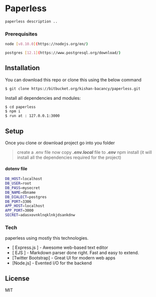 # Paperless

```bash 
paperless description ..
```

### Prerequisites
   ```bash 
node [v8.10.0](https://nodejs.org/en/)
```
   ```bash 
postgres [12.1](https://www.postgresql.org/download/)
```


## Installation
You can download this repo or clone this using the below command

```bash
$ git clone https://bitbucket.org/kishan-bacancy/paperless.git
```

Install all dependencies and modules:
```bash
$ cd paperless
$ npm i
$ run at : 127.0.0.1:3000
```

## Setup
Once you clone or download project go into you folder
> create a .env file
 >now copy ***.env.local*** file to ***.env***
 >npm install (it will install all the dependencies required for the project)
 
#### dotenv file

```bash 
DB_HOST=localhost
DB_USER=root
DB_PASS=mysecret
DB_NAME=dbname
DB_DIALECT=postgres
DB_PORT=3306
APP_HOST=localhost
APP_PORT=3000
SECRET=adasxovnklnqklnkjdsankdnw
```

### Tech

paperless using mostly this technologies.

* [ Express.js ] - Awesome web-based text editor
* [ EJS ] - Markdown parser done right. Fast and easy to extend.
* [Twitter Bootstrap] - Great UI for modern web apps
* [Node.js] - Evented I/O for the backend


License
----

MIT

